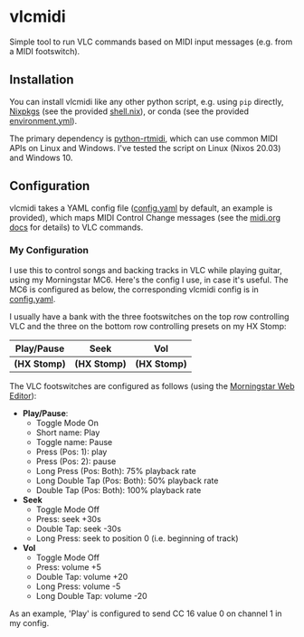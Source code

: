 # vlcmidi
Simple tool to run VLC commands based on MIDI input messages (e.g. from a MIDI
footswitch).

## Installation
You can install vlcmidi like any other python script, e.g. using `pip` directly,
[Nixpkgs] (see the provided [shell.nix](./shell.nix)), or conda (see the
provided [environment.yml](./environment.yml)).

The primary dependency is [python-rtmidi], which can use common MIDI APIs on
Linux and Windows. I've tested the script on Linux (Nixos 20.03) and Windows 10.

## Configuration
vlcmidi takes a YAML config file ([config.yaml](./config.yaml) by default, an
example is provided), which maps MIDI Control Change messages (see the [midi.org
docs] for details) to VLC commands.

### My Configuration
I use this to control songs and backing tracks in VLC while playing guitar,
using my Morningstar MC6. Here's the config I use, in case it's useful. The MC6
is configured as below, the corresponding vlcmidi config is in
[config.yaml](./config.yaml).

I usually have a bank with the three footswitches on the top row controlling VLC
and the three on the bottom row controlling presets on my HX Stomp:

| Play/Pause     | Seek           | Vol            |
| -------------- | -------------- | -------------- |
| **(HX Stomp)** | **(HX Stomp)** | **(HX Stomp)** |

The VLC footswitches are configured as follows (using the [Morningstar Web
Editor]):
* **Play/Pause**:
  * Toggle Mode On
  * Short name: Play
  * Toggle name: Pause
  * Press (Pos: 1): play
  * Press (Pos: 2): pause 
  * Long Press (Pos: Both): 75% playback rate
  * Long Double Tap (Pos: Both): 50% playback rate
  * Double Tap (Pos: Both): 100% playback rate
* **Seek**
  * Toggle Mode Off
  * Press: seek +30s
  * Double Tap: seek -30s
  * Long Press: seek to position 0 (i.e. beginning of track)
* **Vol**
  * Toggle Mode Off
  * Press: volume +5
  * Double Tap: volume +20
  * Long Press: volume -5
  * Long Double Tap: volume -20

As an example, 'Play' is configured to send CC 16 value 0 on channel 1 in my
config.

[midi.org docs]: https://www.midi.org/specifications-old/item/table-1-summary-of-midi-message
[Morningstar Web Editor]: https://www.morningstarfx.com/editor
[Nixpkgs]: https://github.com/NixOS/nixpkgs
[python-rtmidi]: https://pypi.org/project/python-rtmidi/
[VLC http requests README]: https://github.com/videolan/vlc/blob/master/share/lua/http/requests/README.txt
